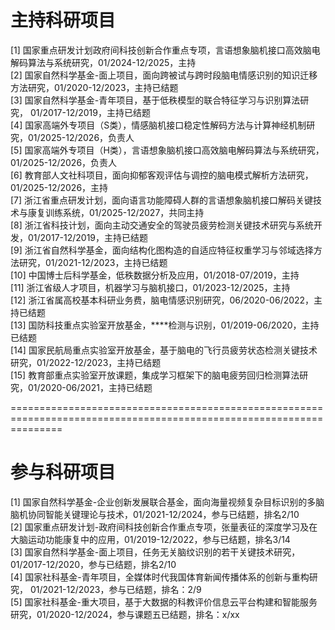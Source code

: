 # 主持科研项目

[1]	国家重点研发计划政府间科技创新合作重点专项，言语想象脑机接口高效脑电解码算法与系统研究，01/2024-12/2025，主持   
[2]	国家自然科学基金-面上项目，面向跨被试与跨时段脑电情感识别的知识迁移方法研究，01/2020-12/2023，主持已结题   
[3]	国家自然科学基金-青年项目，基于低秩模型的联合特征学习与识别算法研究， 01/2017-12/2019，主持已结题   
[4] 国家高端外专项目（S类），情感脑机接口稳定性解码方法与计算神经机制研究，01/2025-12/2026，负责人   
[5] 国家高端外专项目（H类），言语想象脑机接口高效脑电解码算法与系统研究，01/2025-12/2026，负责人   
[6]	教育部人文社科项目，面向抑郁客观评估与调控的脑电模式解析方法研究，01/2025-12/2026，主持   
[7] 浙江省重点研发计划，面向语言功能障碍人群的言语想象脑机接口解码关键技术与康复训练系统，01/2025-12/2027，共同主持      
[8]	浙江省科技计划，面向主动交通安全的驾驶员疲劳检测关键技术研究与系统开发，01/2017-12/2019，主持已结题   
[9]	浙江省自然科学基金，面向结构化图构造的自适应特征权重学习与邻域选择方法研究，01/2021-12/2023，主持已结题   
[10]	中国博士后科学基金，低秩数据分析及应用，01/2018-07/2019，主持   
[11]	浙江省级人才项目，机器学习与脑机接口，01/2023-12/2025，主持   
[12] 浙江省属高校基本科研业务费，脑电情感识别研究，06/2020-06/2022，主持已结题   
[13] 国防科技重点实验室开放基金，****检测与识别，01/2019-06/2020，主持已结题   
[14] 国家民航局重点实验室开放基金，基于脑电的飞行员疲劳状态检测关键技术研究，01/2022-12/2023，主持已结题   
[15] 教育部重点实验室开放课题，集成学习框架下的脑电疲劳回归检测算法研究，01/2020-06/2021，主持已结题   

=====================================================================================================================
# 参与科研项目
[1]	国家自然科学基金-企业创新发展联合基金，面向海量视频复杂目标识别的多脑脑机协同智能关键理论与技术，01/2021-12/2024，参与已结题，排名2/10   
[2]	国家重点研发计划-政府间科技创新合作重点专项，张量表征的深度学习及在大脑运动功能康复中的应用，01/2019-12/2022，参与已结题，排名3/14   
[3]	国家自然科学基金-面上项目，任务无关脑纹识别的若干关键技术研究，01/2017-12/2020，参与已结题，排名2/10   
[4]	国家社科基金-青年项目，全媒体时代我国体育新闻传播体系的创新与重构研究， 01/2021-12/2023，参与已结题，排名：2/9   
[5]	国家社科基金-重大项目，基于大数据的科教评价信息云平台构建和智能服务研究，01/2020-12/2024，参与课题五已结题，排名：x/xx   
